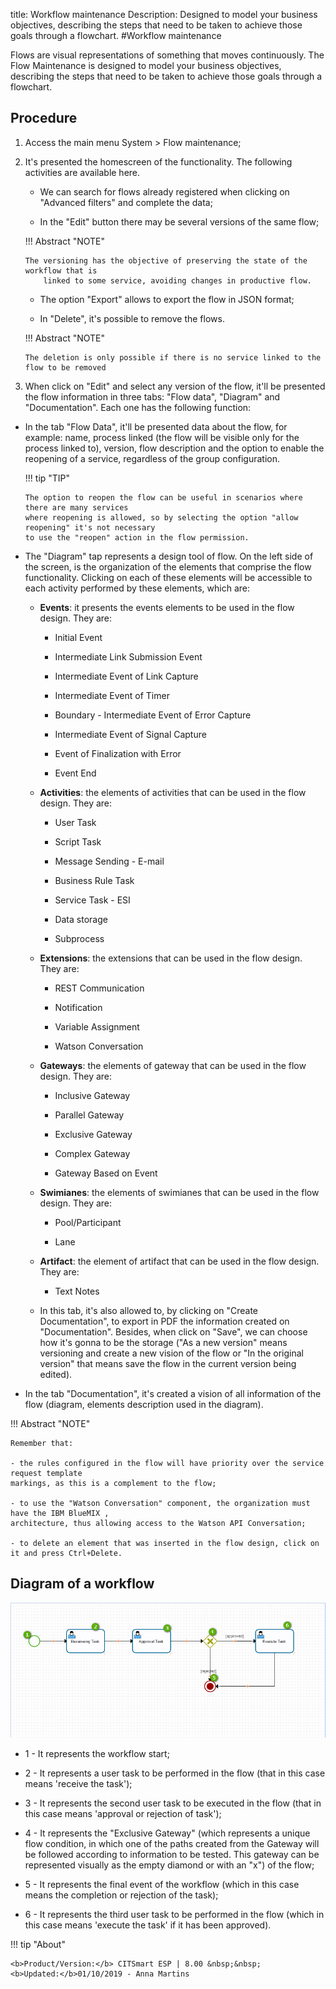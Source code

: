 title: Workflow maintenance
Description: Designed to model your business objectives, describing the steps that need to be taken to achieve those goals through a flowchart.
#Workflow maintenance

Flows are visual representations of something that moves continuously.
The Flow Maintenance is designed to model your business objectives, describing
the steps that need to be taken to achieve those goals through a flowchart.

Procedure
-------------

1.  Access the main menu System \> Flow maintenance;

2.  It's presented the homescreen of the functionality. The following activities are
    available here.
    
    - We can search for flows already registered when clicking on "Advanced filters"
      and complete the data;
      
    - In the "Edit" button there may be several versions of the same flow;
    
    !!! Abstract "NOTE"
        
	    The versioning has the objective of preserving the state of the workflow that is 
            linked to some service, avoiding changes in productive flow.
	    
    -  The option "Export" allows to export the flow in JSON format;
    
    -  In "Delete", it's possible to remove the flows.
    
    !!! Abstract "NOTE"
    
        The deletion is only possible if there is no service linked to the flow to be removed
	    
3.  When click on "Edit" and select any version of the flow, it'll be presented the
    flow information in three tabs: "Flow data", "Diagram" and "Documentation".
    Each one has the following function:

-   In the tab "Flow Data", it'll be presented data about the flow, for example: name,
    process linked (the flow will be visible only for the process linked to), version,
    flow description and the option to enable the reopening of a service, regardless
    of the group configuration.
    
    !!! tip "TIP"
    
        The option to reopen the flow can be useful in scenarios where there are many services 
        where reopening is allowed, so by selecting the option "allow reopening" it's not necessary 
        to use the "reopen" action in the flow permission.

-   The "Diagram" tap represents a design tool of flow. On the left side of the screen,
    is the organization of the elements that comprise the flow functionality. Clicking on 
    each of these elements will be accessible to each activity performed by these elements,
    which are:
    
    -   **Events**: it presents the events elements to be used in the flow design. They are:
    
        -   Initial Event
       
        -   Intermediate Link Submission Event
        
        -   Intermediate Event of Link Capture
        
        -   Intermediate Event of Timer
        
        -   Boundary - Intermediate Event of Error Capture
        
        -   Intermediate Event of Signal Capture
        
        -   Event of Finalization with Error
        
        -   Event End
        
    -   **Activities**: the elements of activities that can be used in the flow design. They are:
    
        -   User Task
        
        -   Script Task
        
        -   Message Sending - E-mail
        
        -   Business Rule Task
        
        -   Service Task - ESI
        
        -   Data storage
        
        -   Subprocess
        
    -   **Extensions**: the extensions that can be used in the flow design. They are:
    
        -   REST Communication
        
        -   Notification
        
        -   Variable Assignment
        
        -   Watson Conversation
        
    -   **Gateways**: the elements of gateway that can be used in the flow design. They are:
    
        -   Inclusive Gateway
        
        -   Parallel Gateway
        
        -   Exclusive Gateway
        
        -   Complex Gateway
        
        -   Gateway Based on Event
        
    -   **Swimianes**: the elements of swimianes that can be used in the flow design. They are:
    
        -   Pool/Participant
        
        -   Lane
        
    -   **Artifact**: the element of artifact that can be used in the flow design. They are:
    
        -   Text Notes
        
    -   In this tab, it's also allowed to, by clicking on "Create Documentation", to export in PDF
        the information created on "Documentation". Besides, when click on "Save", we can choose how
        it's gonna to be the storage ("As a new version" means versioning  and create a new vision
        of the flow or "In the original version" that means save the flow in the current version being
        edited).
        
-  In the tab "Documentation", it's created a vision of all information of the flow
   (diagram, elements description used in the diagram).

!!! Abstract "NOTE"

    Remember that:
    
    - the rules configured in the flow will have priority over the service request template 
    markings, as this is a complement to the flow;
    
    - to use the "Watson Conversation" component, the organization must have the IBM BlueMIX ,
    architecture, thus allowing access to the Watson API Conversation;
    
    - to delete an element that was inserted in the flow design, click on it and press Ctrl+Delete.
    
Diagram of a workflow
-------------------------------------    

![Diagrama do Fluxo](images/flow-diagram.png)


-   1 - It represents the workflow start;

-   2 - It represents a user task to be performed in the flow (that in this
    case means 'receive the task');
    
-   3 - It represents the second user task to be executed in the flow (that in
    this case means 'approval or rejection of task');
    
-   4 - It represents the "Exclusive Gateway" (which represents a unique flow condition, 
    in which one of the paths created from the Gateway will be followed according to 
    information to be tested. This gateway can be represented visually as the empty diamond 
    or with an "x") of the flow;
    
-   5 - It represents the final event of the workflow (which in this case means the completion 
    or rejection of the task);
    
-   6 - It represents the third user task to be performed in the flow (which in this case means 
    'execute the task' if it has been approved).    


!!! tip "About"

    <b>Product/Version:</b> CITSmart ESP | 8.00 &nbsp;&nbsp;
    <b>Updated:</b>01/10/2019 - Anna Martins
